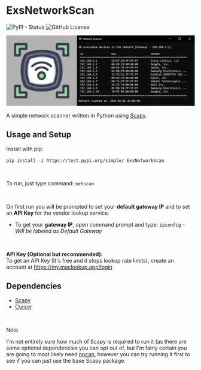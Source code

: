 <link rel="shortcut icon" type="image/x-icon" href="https://raw.githubusercontent.com/Exclavia/ExsNetworkScan/refs/heads/master/Assets/scanner.ico">

# ExsNetworkScan


![PyPI - Status](https://img.shields.io/pypi/status/ExsNetworkScan?pypiBaseUrl=https%3A%2F%2Ftest.pypi.org&style=flat-square) 
![GitHub License](https://img.shields.io/github/license/Exclavia/ExsNetworkScan?style=flat-square)

![Network-Scanner](https://raw.githubusercontent.com/Exclavia/ExsNetworkScan/refs/heads/master/Assets/git.png)

A simple network scanner written in Python using [Scapy](https://github.com/secdev/scapy).

 ## Usage and Setup
 
 Install with pip:
 ```
pip install -i https://test.pypi.org/simple/ ExsNetworkScan
```

<br>

To run, just type command:  `netscan`

<br>
 
 On first run you will be prompted to set your **default gateway IP** and to set an **API Key** for the vendor lookup service.
 - To get your **gateway IP**, open command prompt and type: `ipconfig` *- Will be labeled as Default Gateway*

 <br>

 **API Key (Optional but recommended):**\
To get an API Key (It's free and it stops lookup rate limits), create an account at https://my.maclookup.app/login

 ## Dependencies

 - [Scapy](https://github.com/secdev/scapy)
 - [Cursor](https://github.com/GijsTimmers/cursor)

<br>

 > [!NOTE]
 > I'm not entirely sure how much of Scapy is required to run it (as there are some optional dependencies you can opt out of, but I'm fairly certain you are going to most likely need [npcap](https://npcap.com/),
 > however you can try running it first to see if you can just use the base Scapy package.
